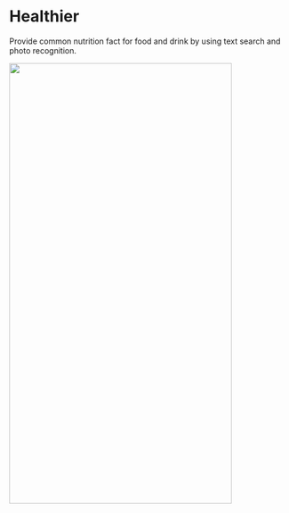 # Healthier
Provide common nutrition fact for food and drink by using text search and photo recognition.


<img src="https://i.imgur.com/bLzX1w1.png" width="400" height="790">
